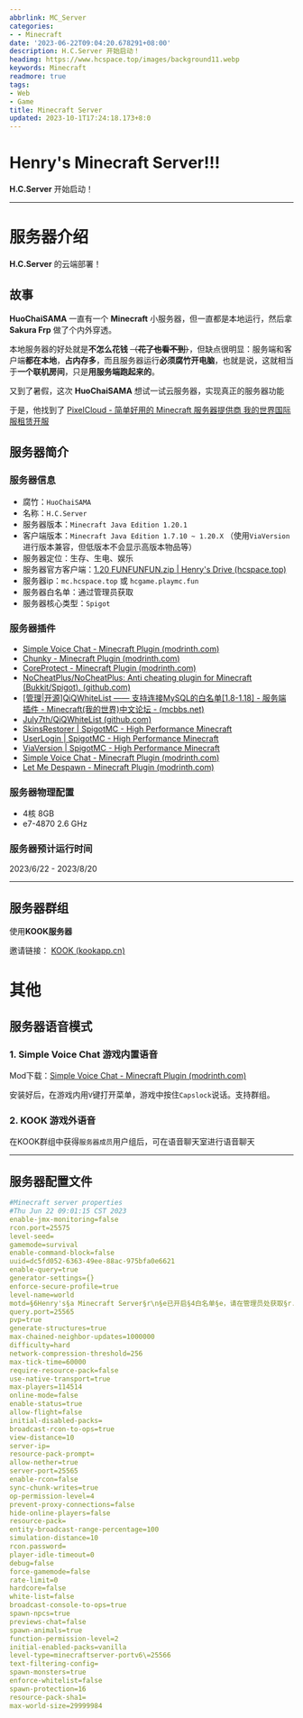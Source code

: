 ```yaml
---
abbrlink: MC_Server
categories:
- - Minecraft
date: '2023-06-22T09:04:20.678291+08:00'
description: H.C.Server 开始启动！
headimg: https://www.hcspace.top/images/background11.webp
keywords: Minecraft
readmore: true
tags:
- Web
- Game
title: Minecraft Server
updated: 2023-10-1T17:24:18.173+8:0
---
```

# Henry's Minecraft Server!!!

**H.C.Server** 开始启动！

---

# 服务器介绍

**H.C.Server** 的云端部署！

## 故事

**HuoChaiSAMA** 一直有一个 **Minecraft** 小服务器，但一直都是本地运行，然后拿 **Sakura Frp** 做了个内外穿透。

本地服务器的好处就是**不怎么花钱** ~~（**花了也看不到**）~~，但缺点很明显：服务端和客户端**都在本地**，**占内存多**，而且服务器运行**必须腐竹开电脑**，也就是说，这就相当于**一个联机房间**，只是**用服务端跑起来的**。

又到了暑假，这次 **HuoChaiSAMA** 想试一试云服务器，实现真正的服务器功能

于是，他找到了 [PixelCloud - 简单好用的 Minecraft 服务器提供商 我的世界国际服租赁开服](https://pixelcloud.cn/)

## 服务器简介

### 服务器信息

* 腐竹：`HuoChaiSAMA`
* 名称：`H.C.Server`
* 服务器版本：`Minecraft Java Edition 1.20.1`
* 客户端版本：`Minecraft Java Edition 1.7.10 ~ 1.20.X` （使用`ViaVersion`进行版本兼容，但低版本不会显示高版本物品等）
* 服务器定位：生存、生电、娱乐
* 服务器官方客户端：[1.20 FUNFUNFUN.zip | Henry's Drive (hcspace.top)](https://pan.hcspace.top/Minecraft/%E6%95%B4%E5%90%88%E5%8C%85/1.20%20FUNFUNFUN.zip)
* 服务器ip：`mc.hcspace.top` 或 `hcgame.playmc.fun`
* 服务器白名单：通过管理员获取
* 服务器核心类型：`Spigot`

### 服务器插件

* [Simple Voice Chat - Minecraft Plugin (modrinth.com)](https://modrinth.com/plugin/simple-voice-chat)
* [Chunky - Minecraft Plugin (modrinth.com)](https://modrinth.com/plugin/chunky)
* [CoreProtect - Minecraft Plugin (modrinth.com)](https://modrinth.com/plugin/coreprotect)
* [NoCheatPlus/NoCheatPlus: Anti cheating plugin for Minecraft (Bukkit/Spigot). (github.com)](https://github.com/NoCheatPlus/NoCheatPlus)
* [[管理|开源]QiQWhiteList —— 支持连接MySQL的白名单[1.8-1.18] - 服务端插件 - Minecraft(我的世界)中文论坛 - (mcbbs.net)](https://www.mcbbs.net/forum.php?mod=viewthread&tid=1182399)
* [July7th/QiQWhiteList (github.com)](https://github.com/July7th/QiQWhiteList)
* [SkinsRestorer | SpigotMC - High Performance Minecraft](https://www.spigotmc.org/resources/skinsrestorer.2124/)
* [UserLogin | SpigotMC - High Performance Minecraft](https://www.spigotmc.org/resources/userlogin.80669/)
* [ViaVersion | SpigotMC - High Performance Minecraft](https://www.spigotmc.org/resources/viaversion.19254/)
* [Simple Voice Chat - Minecraft Plugin (modrinth.com)](https://modrinth.com/plugin/simple-voice-chat)
* [Let Me Despawn - Minecraft Plugin (modrinth.com)](https://modrinth.com/plugin/lmd)

### 服务器物理配置

* 4核 8GB
* e7-4870 2.6 GHz

### 服务器预计运行时间

2023/6/22 - 2023/8/20

---

## 服务器群组

使用**KOOK服务器**

邀请链接： [KOOK (kookapp.cn)](https://www.kookapp.cn/app/invite/DbpsA9)

# 其他

## 服务器语音模式

### 1. Simple Voice Chat 游戏内置语音

Mod下载：[Simple Voice Chat - Minecraft Plugin (modrinth.com)](https://modrinth.com/plugin/simple-voice-chat)

安装好后，在游戏内用`V`键打开菜单，游戏中按住`Capslock`说话。支持群组。

### 2. KOOK 游戏外语音

在KOOK群组中获得`服务器成员`用户组后，可在语音聊天室进行语音聊天

---

## 服务器配置文件

```yml
#Minecraft server properties
#Thu Jun 22 09:01:15 CST 2023
enable-jmx-monitoring=false
rcon.port=25575
level-seed=
gamemode=survival
enable-command-block=false
uuid=dc5fd052-6363-49ee-88ac-975bfa0e6621
enable-query=true
generator-settings={}
enforce-secure-profile=true
level-name=world
motd=§6Henry's§a Minecraft Server§r\n§e已开启§4白名单§e，请在管理员处获取§r.§dWELCOME\!\!\!
query.port=25565
pvp=true
generate-structures=true
max-chained-neighbor-updates=1000000
difficulty=hard
network-compression-threshold=256
max-tick-time=60000
require-resource-pack=false
use-native-transport=true
max-players=114514
online-mode=false
enable-status=true
allow-flight=false
initial-disabled-packs=
broadcast-rcon-to-ops=true
view-distance=10
server-ip=
resource-pack-prompt=
allow-nether=true
server-port=25565
enable-rcon=false
sync-chunk-writes=true
op-permission-level=4
prevent-proxy-connections=false
hide-online-players=false
resource-pack=
entity-broadcast-range-percentage=100
simulation-distance=10
rcon.password=
player-idle-timeout=0
debug=false
force-gamemode=false
rate-limit=0
hardcore=false
white-list=false
broadcast-console-to-ops=true
spawn-npcs=true
previews-chat=false
spawn-animals=true
function-permission-level=2
initial-enabled-packs=vanilla
level-type=minecraftserver-portv6\=25566
text-filtering-config=
spawn-monsters=true
enforce-whitelist=false
spawn-protection=16
resource-pack-sha1=
max-world-size=29999984
```

